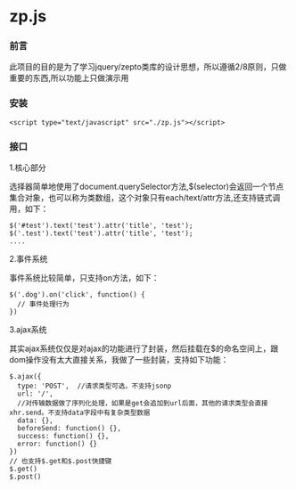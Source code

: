 # zp.js

### 前言

此项目的目的是为了学习jquery/zepto类库的设计思想，所以遵循2/8原则，只做重要的东西,所以功能上只做演示用

### 安装

```
<script type="text/javascript" src="./zp.js"></script>
```

### 接口

1.核心部分

选择器简单地使用了document.querySelector方法,$(selector)会返回一个节点集合对象，也可以称为类数组，这个对象只有each/text/attr方法,还支持链式调用，如下：

```
$('#test').text('test').attr('title', 'test');
$('.test').text('test').attr('title', 'test');
....
```

2.事件系统

事件系统比较简单，只支持on方法，如下：

```
$('.dog').on('click', function() {
  // 事件处理行为
})
```

3.ajax系统

其实ajax系统仅仅是对ajax的功能进行了封装，然后挂载在$的命名空间上，跟dom操作没有太大直接关系，我做了一些封装，支持如下功能：
```
$.ajax({
  type: 'POST',  //请求类型可选，不支持jsonp
  url: '/',
  //对传输数据做了序列化处理，如果是get会追加到url后面，其他的请求类型会直接xhr.send。不支持data字段中有复杂类型数据
  data: {},  
  beforeSend: function() {},
  success: function() {},
  error: function() {}
})
// 也支持$.get和$.post快捷键
$.get()
$.post()
```

